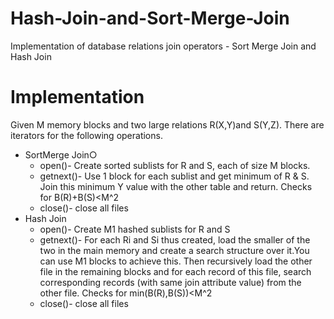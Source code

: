 # Hash-Join-and-Sort-Merge-Join
Implementation of database relations join operators - Sort Merge Join and Hash Join

# Implementation
Given M memory blocks and two large relations R(X,Y)and S(Y,Z). There are iterators for the following operations.
- SortMerge Join○
  - open()- Create sorted sublists for R and S, each of size M blocks.
  - getnext()- Use 1 block for each sublist and get minimum of R & S. Join this minimum Y value with the other table and return. Checks for B(R)+B(S)<M^2
  - close()- close all files
- Hash Join
  - open()- Create M1 hashed sublists for R and S
  - getnext()- For each Ri and Si thus created, load the smaller of the two in the main memory and create a search structure over it.You can use M1 blocks to achieve this. Then recursively load the other file in the remaining blocks and for each record of this file, search corresponding records (with same join attribute value) from the other file. Checks for min(B(R),B(S))<M^2
  - close()- close all files
